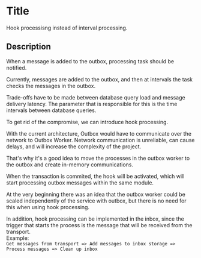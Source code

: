 # Title
Hook processisng instead of interval processing.

## Description
When a message is added to the outbox, processing task should be notified.

Currently, messages are added to the outbox, and then at intervals the task checks the messages in the outbox.

Trade-offs have to be made between database query load and message delivery latency. The parameter that is responsible for this is the time intervals between database queries.

To get rid of the compromise, we can introduce hook processing.

With the current architecture, Outbox would have to communicate over the network to Outbox Worker. Network communication is unreliable, can cause delays, and will increase the complexity of the project.

That's why it's a good idea to move the processes in the outbox worker to the outbox and create in-memory communications.

When the transaction is commited, the hook will be activated, which will start processing outbox messages within the same module.

At the very beginning there was an idea that the outbox worker could be scaled independently of the service with outbox, but there is no need for this when using hook processing.

In addition, hook processing can be implemented in the inbox, since the trigger that starts the process is the message that will be received from the transport.   
Example:   
`Get messages from transport => Add messages to inbox storage => Process messages => Clean up inbox`